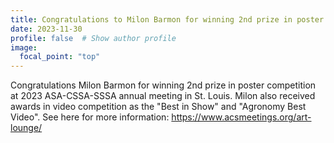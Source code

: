 ```yaml
---
title: Congratulations to Milon Barmon for winning 2nd prize in poster competition at 2023 ASA-CSSA-SSSA annual meeting 
date: 2023-11-30
profile: false  # Show author profile
image:
  focal_point: "top"
---
```


Congratulations Milon Barmon for winning 2nd prize in poster competition at 2023 ASA-CSSA-SSSA annual meeting in St. Louis. Milon also received awards in video competition as the "Best in Show" and "Agronomy Best Video". See here for more information: https://www.acsmeetings.org/art-lounge/
